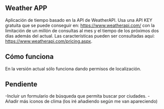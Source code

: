 ## Weather APP

Aplicación de tiempo basado en la API de WeatherAPI. Usa una API KEY gratuita que se puede conseguir en: https://www.weatherapi.com/ con la limitación de un millón de consultas al mes y el tiempo de los próximos dos días además del actual. Las características pueden ser consultadas aquí: https://www.weatherapi.com/pricing.aspx.

## Cómo funciona
En la versión actual sólo funciona dando permisos de localización.

## Pendiente

-Incluir un formulario de búsqueda que permita buscar por ciudades.
-Añadir más iconos de clima (los iré añadiendo según me van apareciendo)